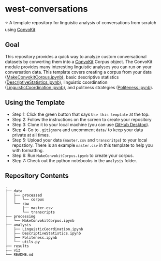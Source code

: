 # west-conversations
:star: A template repository for linguistic analysis of conversations from scratch using [ConvoKit](https://github.com/CornellNLP/ConvoKit) 

## Goal

This repository provides a quick way to analyze custom conversational datasets by converting them into a [ConvoKit](https://github.com/CornellNLP/ConvoKit) Corpus object. The ConvoKit module provides many interesting linguistic analyses you can run on your conversation data. This template covers creating a corpus from your data ([MakeConvokitCorpus.ipynb](https://github.com/yarakyrychenko/west-conversations/blob/39b56af3e3aee36b4a363fdb2f67753958ca4e4a/processing/MakeConvokitCorpus.ipynb)), basic descriptive statistics ([DescriptiveStatistics.ipynb](https://github.com/yarakyrychenko/west-conversations/blob/39b56af3e3aee36b4a363fdb2f67753958ca4e4a/analysis/DescriptiveStatistics.ipynb)), linguistic coordination ([LinguisticCoordination.ipynb](https://github.com/yarakyrychenko/west-conversations/blob/39b56af3e3aee36b4a363fdb2f67753958ca4e4a/analysis/LinguisticCoordination.ipynb)), and politness strategies ([Politeness.ipynb](https://github.com/yarakyrychenko/west-conversations/blob/39b56af3e3aee36b4a363fdb2f67753958ca4e4a/analysis/Politeness.ipynb)).


## Using the Template 

- Step 1: Click the green button that says `Use this template` at the top. 
- Step 2: Follow the instructions on the screen to create your repository 
- Step 3: Clone it to your local machine (you can use [GitHub Desktop](https://desktop.github.com/)).
- Step 4: Go to `.gitignore` and uncomment `data/` to keep your data private at all times. 
- Step 5: Upload your data (`master.csv` and `transcritps`) to your local repostiory. There is an example `master.csv` in this template to help you with formatting. 
- Step 6: Run `MakeConvokitCorpus.ipynb` to create your corpus. 
- Step 7: Check out the python notebooks in the `analysis` folder.


## Repository Contents 

    .
    ├── data
    │   ├── processed
    │   │   └── corpus
    │   └── raw
    │       ├── master.csv
    │       └── transcripts
    ├── processing
    │   └── MakeConvokitCorpus.ipynb
    ├── analysis
    │   ├── LinguisticCoordination.ipynb
    │   ├── DescriptiveStatistics.ipynb
    │   ├── Politeness.ipynb
    │   └── utils.py
    ├── results
    ├── viz
    └── README.md
    
